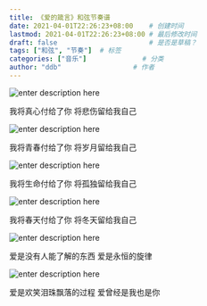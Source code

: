 ```yaml
---
title: 《爱的箴言》和弦节奏谱
date: 2021-04-01T22:26:23+08:00    # 创建时间
lastmod: 2021-04-01T22:26:23+08:00 # 最后修改时间
draft: false                       # 是否是草稿？
tags: ["和弦", "节奏"]  # 标签
categories: ["音乐"]              # 分类
author: "ddb"                  # 作者
---
```



![enter description here](https://gitee.com/huangxd/imges/raw/master/小书匠/1617287359233.png)

我将真心付给了你 将悲伤留给我自己

![enter description here](https://gitee.com/huangxd/imges/raw/master/小书匠/1617287511629.png)

我将青春付给了你 将岁月留给我自己

![enter description here](https://gitee.com/huangxd/imges/raw/master/小书匠/1617287556851.png)

我将生命付给了你 将孤独留给我自己

![enter description here](https://gitee.com/huangxd/imges/raw/master/小书匠/1617287613169.png)

我将春天付给了你 将冬天留给我自己

![enter description here](https://gitee.com/huangxd/imges/raw/master/小书匠/1617287664164.png)

爱是没有人能了解的东西 爱是永恒的旋律

![enter description here](https://gitee.com/huangxd/imges/raw/master/小书匠/1617287692716.png)

爱是欢笑泪珠飘落的过程 爱曾经是我也是你
